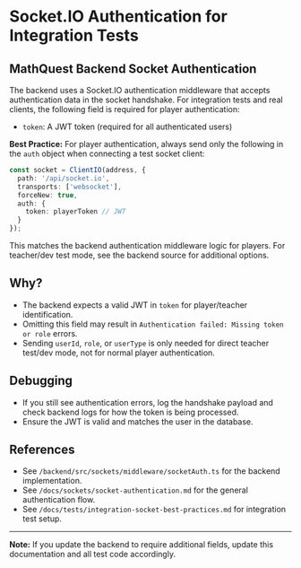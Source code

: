 # Socket.IO Authentication for Integration Tests

## MathQuest Backend Socket Authentication

The backend uses a Socket.IO authentication middleware that accepts authentication data in the socket handshake. For integration tests and real clients, the following field is required for player authentication:

- `token`: A JWT token (required for all authenticated users)

**Best Practice:**
For player authentication, always send only the following in the `auth` object when connecting a test socket client:

```typescript
const socket = ClientIO(address, {
  path: '/api/socket.io',
  transports: ['websocket'],
  forceNew: true,
  auth: {
    token: playerToken // JWT
  }
});
```

This matches the backend authentication middleware logic for players. For teacher/dev test mode, see the backend source for additional options.

## Why?
- The backend expects a valid JWT in `token` for player/teacher identification.
- Omitting this field may result in `Authentication failed: Missing token or role` errors.
- Sending `userId`, `role`, or `userType` is only needed for direct teacher test/dev mode, not for normal player authentication.

## Debugging
- If you still see authentication errors, log the handshake payload and check backend logs for how the token is being processed.
- Ensure the JWT is valid and matches the user in the database.

## References
- See `/backend/src/sockets/middleware/socketAuth.ts` for the backend implementation.
- See `/docs/sockets/socket-authentication.md` for the general authentication flow.
- See `/docs/tests/integration-socket-best-practices.md` for integration test setup.

---

**Note:** If you update the backend to require additional fields, update this documentation and all test code accordingly.
